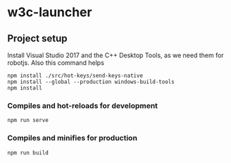 # w3c-launcher

## Project setup
Install Visual Studio 2017 and the C++ Desktop Tools, as we need them for robotjs. Also this command helps
```
npm install ./src/hot-keys/send-keys-native
npm install --global --production windows-build-tools
npm install
```

### Compiles and hot-reloads for development
```
npm run serve
```

### Compiles and minifies for production
```
npm run build
```
